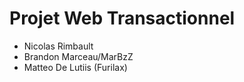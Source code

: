 # Projet Web Transactionnel

- Nicolas Rimbault
- Brandon Marceau/MarBzZ
- Matteo De Lutiis (Furilax)
